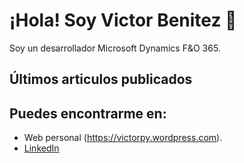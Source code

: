 # ¡Hola! Soy Victor Benitez 👋
Soy un desarrollador Microsoft Dynamics F&O 365.

## Últimos articulos publicados

## Puedes encontrarme en:

- Web personal (https://victorpy.wordpress.com).
- [LinkedIn](https://www.linkedin.com/in/victor-daniel-benitez/)
